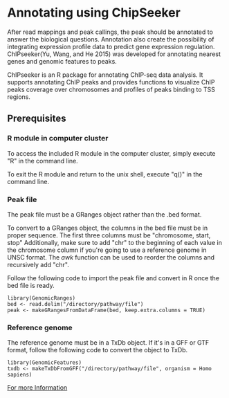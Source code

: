 # Annotating using ChipSeeker

After read mappings and peak callings, the peak should be annotated to answer the biological questions. 
Annotation also create the possibility of integrating expression profile data to predict gene expression regulation. 
ChIPseeker(Yu, Wang, and He 2015) was developed for annotating nearest genes and genomic features to peaks. 

ChIPseeker is an R package for annotating ChIP-seq data analysis. 
It supports annotating ChIP peaks and provides functions to visualize ChIP peaks coverage over chromosomes and profiles of peaks binding to TSS regions.

## Prerequisites
### R module in computer cluster
To access the included R module in the computer cluster, simply execute "R" in the command line.

To exit the R module and return to the unix shell, execute "q()" in the command line.

### Peak file
The peak file must be a GRanges object rather than the .bed format. 

To convert to a GRanges object, the columns in the bed file must be in proper sequence.
The first three columns must be "chromosome, start, stop"
Additionally, make sure to add "chr" to the beginning of each value in the chromosome column if you're going to use a reference genome in UNSC format.
The *awk* function can be used to reorder the columns and recursively add "chr".

Follow the following code to import the peak file and convert in R once the bed file is ready.

```
library(GenomicRanges)
bed <- read.delim("/directory/pathway/file")
peak <- makeGRangesFromDataFrame(bed, keep.extra.columns = TRUE)
```

### Reference genome
The reference genome must be in a TxDb object.
If it's in a GFF or GTF format, follow the following code to convert the object to TxDb.

```
library(GenomicFeatures)
txdb <- makeTxDbFromGFF("/directory/pathway/file", organism = Homo sapiens)
```




[For more Information](https://www.bioconductor.org/packages/release/bioc/vignettes/ChIPseeker/inst/doc/ChIPseeker.html)
